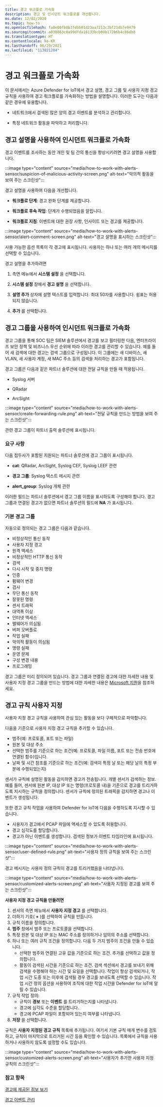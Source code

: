 ```yaml
---
title: 경고 워크플로 가속화
description: 경고 및 인시던트 워크플로를 개선합니다.
ms.date: 12/02/2020
ms.topic: how-to
ms.openlocfilehash: fa8e00fb8b3fdbb01d23aa7213c3bf21db7e9479
ms.sourcegitcommit: a038863c0a99dfda16133bcb08b172b6b4c86db8
ms.translationtype: HT
ms.contentlocale: ko-KR
ms.lasthandoff: 06/29/2021
ms.locfileid: "113021204"
---
```

# <a name="accelerate-alert-workflows"></a>경고 워크플로 가속화

이 문서에서는 Azure Defender for IoT에서 경고 설명, 경고 그룹 및 사용자 지정 경고 규칙을 사용하여 경고 워크플로를 가속화하는 방법을 설명합니다.  이러한 도구는 다음과 같은 경우에 유용합니다.

- 네트워크에서 검색된 많은 양의 경고 이벤트를 분석하고 관리합니다.

- 특정 네트워크 활동을 파악하고 처리합니다.

## <a name="accelerate-incident-workflows-by-using-alert-comments"></a>경고 설명을 사용하여 인시던트 워크플로 가속화

경고 이벤트를 조사하는 동안 개인 및 팀 간의 통신을 향상시키려면 경고 설명을 사용합니다.

:::image type="content" source="media/how-to-work-with-alerts-sensor/suspicion-of-malicious-activity-screen.png" alt-text="악의적 활동을 보여 주는 스크린샷":::

경고 설명을 사용하여 다음을 개선합니다.

- **워크플로 단계**: 경고 완화 단계를 제공합니다.

- **워크플로 후속 작업**: 단계가 수행되었음을 알립니다.

- **워크플로 지침**: 이벤트에 대한 권장 사항, 인사이트 또는 경고를 제공합니다.

:::image type="content" source="media/how-to-work-with-alerts-sensor/alert-comment-screen.png" alt-text="경고 설명을 표시하는 스크린샷":::

사용 가능한 옵션 목록이 각 경고에 표시됩니다. 사용자는 하나 또는 여러 개의 메시지를 선택할 수 있습니다.

경고 설명을 추가하려면

1. 측면 메뉴에서 **시스템 설정** 을 선택합니다.

2. **시스템 설정** 창에서 **경고 설명** 을 선택합니다.

3. **설명 추가** 상자에 설명 텍스트를 입력합니다. 최대 50자를 사용합니다. 쉼표는 허용되지 않습니다.

4. **추가** 를 선택합니다.

## <a name="accelerate-incident-workflows-by-using-alert-groups"></a>경고 그룹을 사용하여 인시던트 워크플로 가속화

경고 그룹을 통해 SOC 팀은 SIEM 솔루션에서 경고를 보고 필터링한 다음, 엔터프라이즈 보안 정책 및 비즈니스 우선 순위에 따라 이러한 경고를 관리할 수 있습니다. 예를 들어 새 검색에 대한 경고는 검색 그룹으로 구성됩니다. 이 그룹에는 새 디바이스, 새 VLAN, 새 사용자 계정, 새 MAC 주소 등의 검색을 처리하는 경고가 포함됩니다.

경고 그룹은 다음과 같은 파트너 솔루션에 대한 전달 규칙을 만들 때 적용됩니다.

  - Syslog 서버

  - QRadar

  - ArcSight

:::image type="content" source="media/how-to-work-with-alerts-sensor/create-forwarding-rule.png" alt-text="전달 규칙을 만드는 방법을 보여 주는 스크린샷":::

관련 경고 그룹이 파트너 출력 솔루션에 표시됩니다. 

### <a name="requirements"></a>요구 사항

다음 접두사가 포함된 지원되는 파트너 솔루션에 경고 그룹이 표시됩니다.

- **cat**: QRadar, ArcSight, Syslog CEF, Syslog LEEF 관련

- **경고 그룹**: Syslog 텍스트 메시지 관련

- **alert_group**: Syslog 개체 관련

이러한 필드는 파트너 솔루션에서 경고 그룹 이름을 표시하도록 구성해야 합니다. 경고 그룹과 연결된 경고가 없으면 파트너 솔루션의 필드에 **NA** 가 표시됩니다.

### <a name="default-alert-groups"></a>기본 경고 그룹

자동으로 정의되는 경고 그룹은 다음과 같습니다.

- 비정상적인 통신 동작
- 사용자 지정 경고
- 원격 액세스
- 비정상적인 HTTP 통신 동작
- 검색
- 다시 시작 및 중지 명령
- 인증
- 펌웨어 변경
- 검사
- 무단 통신 동작
- 잘못된 명령
- 센서 트래픽
- 대역폭 이상
- 인터넷 액세스
- 맬웨어가 의심됨
- 버퍼 오버플로 
- 작업 실패
- 악의적 활동이 의심됨
- 명령 실패
- 운영 문제
- 구성 변경 내용
- 프로그래밍

경고 그룹은 미리 정의되어 있습니다. 경고 그룹과 연결된 경고에 대한 자세한 내용 및 사용자 지정 경고 그룹을 만드는 방법에 대한 자세한 내용은 [Microsoft 지원](https://support.microsoft.com/supportforbusiness/productselection?sapId=82c8f35-1b8e-f274-ec11-c6efdd6dd099)을 참조하세요.

## <a name="customize-alert-rules"></a>경고 규칙 사용자 지정

사용자 지정 경고 규칙을 사용하여 관심 있는 활동을 보다 구체적으로 파악합니다.

다음을 기준으로 사용자 지정 경고 규칙을 추가할 수 있습니다.

- 범주(예: 프로토콜, 포트 또는 파일)
- 원본 및 대상 주소
- 선택한 범주를 기준으로 하는 조건(예: 프로토콜, 파일 이름, 포트 또는 전송 번호에 연결된 함수)입니다.
- 날짜 및 시간 참조를 기준으로 하는 조건(예: 검색이 특정 날 또는 해당 날의 특정 부분에 수행되었는지)

센서가 규칙에 설명된 활동을 감지하면 경고가 전송됩니다.
개별 센서가 검색하는 정보. 예를 들어, 센서에 원본 IP, 대상 IP 또는 명령(프로토콜 내)을 기준으로 경고를 트리거하도록 지시하는 규칙을 정의합니다. 센서가 규칙에 정의된 트래픽을 감지하면 경고나 이벤트가 생성됩니다.

또한 경고 규칙 작업을 사용하여 Defender for IoT에 다음을 수행하도록 지시할 수 있습니다.

- 사용자가 경고에서 PCAP 파일에 액세스할 수 있도록 허용합니다.
- 경고 심각도를 할당합니다.
- 경고가 아닌 이벤트를 생성합니다. 검색된 정보가 이벤트 타임라인에 표시됩니다.

:::image type="content" source="media/how-to-work-with-alerts-sensor/user-defined-rule.png" alt-text="사용자 정의 규칙을 보여 주는 스크린샷":::

경고 메시지는 사용자 정의 규칙이 경고를 트리거했음을 나타냅니다.

:::image type="content" source="media/how-to-work-with-alerts-sensor/customized-alerts-screen.png" alt-text="사용자 지정된 경고를 보여 주는 스크린샷":::

**사용자 지정 경고 규칙을 만들려면**

1. 센서의 측면 메뉴에서 **사용자 지정 경고** 를 선택합니다.
1. 더하기 기호( **+** )를 선택하여 규칙을 만듭니다.
1. 규칙 이름을 정의합니다.
1. **범주** 창에서 범주 또는 프로토콜을 선택합니다.
1. 특정 원본 및 대상 IP 또는 MAC 주소를 정의하거나 임의의 주소를 선택합니다.
1. 하나 또는 여러 규칙 조건을 정의합니다. 다음 두 가지 범주의 조건을 만들 수 있습니다.
    - 선택한 범주와 연결된 고유 값을 기준으로 하는 조건. 추가를 선택하고 값을 정의합니다.
    - 활동이 검색된 시간을 기준으로 하는 조건. 검색 섹션에서 경고를 보내기 위해 검색을 수행해야 하는 시간 및 요일을 선택합니다. 작업이 항상 검색되거나, 작업 시간 도중 또는 이후에 검색될 경우 경고를 보내도록 선택할 수 있습니다. 작업 시간 정의 옵션을 사용하여 조직에 대한 작업 시간을 Defender for IoT에 알릴 수 있습니다.
1. 규칙 작업 정의: 
    - 규칙이 **경보** 또는 **이벤트** 를 트리거하는지를 나타냅니다.
    - 경고에 심각도 수준을 할당합니다.
    - 경고에 PCAP 파일이 포함되어 있는지 여부를 나타냅니다.
1. **저장** 을 선택합니다.

규칙은 **사용자 지정된 경고 규칙** 목록에 추가됩니다. 여기서 기본 규칙 매개 변수를 검토하고, 규칙이 마지막으로 트리거된 시간 등을 확인할 수 있습니다. 목록에서 규칙을 사용하거나 사용하지 않도록 설정할 수도 있습니다.

:::image type="content" source="media/how-to-work-with-alerts-sensor/customized-alerts-screen.png" alt-text="사용자가 추가한 사용자 지정 규칙의 스크린샷":::

### <a name="see-also"></a>참고 항목

[경고에 제공된 정보 보기](how-to-view-information-provided-in-alerts.md)

[경고 이벤트 관리](how-to-manage-the-alert-event.md)
